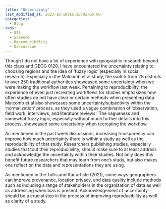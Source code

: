 ```yaml
---
title: "Uncertainty"
last_modified_at: 2023-10-10T16:20:02-05:00
categories:
  - Blog
tags:
  - GIS
  - Science
  - Reproducibility
  - Discussion
---
```


Though I do not have a lot of experience with geographic research beyond this class and GEOG 0120, I have encountered the uncertainty relating to choosing regions and the idea of ‘fuzzy logic’ (especially in social research). Especially in the Malcomb et al study, the switch from 28 districts to over 250 traditional authorities showcased some uncertainty when we were making the workflow last week. Pertaining to reproducibility, the experience of even just recreating workflows for studies emphasizes how often studies do not have clear or certain methods when presenting data. Malcomb et al also showcases some uncertainty/subjectivity within the ‘normalization’ process, as they used a vague combination of ‘observation, field work, interviews, and literature reviews.’ The vagueness and somewhat fuzzy logic, especially without much further details into this process, showcased some uncertainty when recreating the workflow. 

As mentioned in the past week discussions, increasing transparency can improve how much uncertainty there is within a study as well as the reproducibility of that study. Researchers publishing studies, especially studies that tout their reproducibility, should make sure to at least address and acknowledge the uncertainty within their studies. Not only does this benefit future researchers that may learn from one’s study, but also makes one reflect on the data and representations they are using.

As mentioned in the Tullis and Kar article (2021), some ways geographers can improve provenance, location privacy, and data quality include methods such as including a range of stakeholders in the organization of data as well as addressing when bias is present. Acknowledgement of uncertainty should be a crucial step in the process of improving reproducibility as well as clarity of a study.

